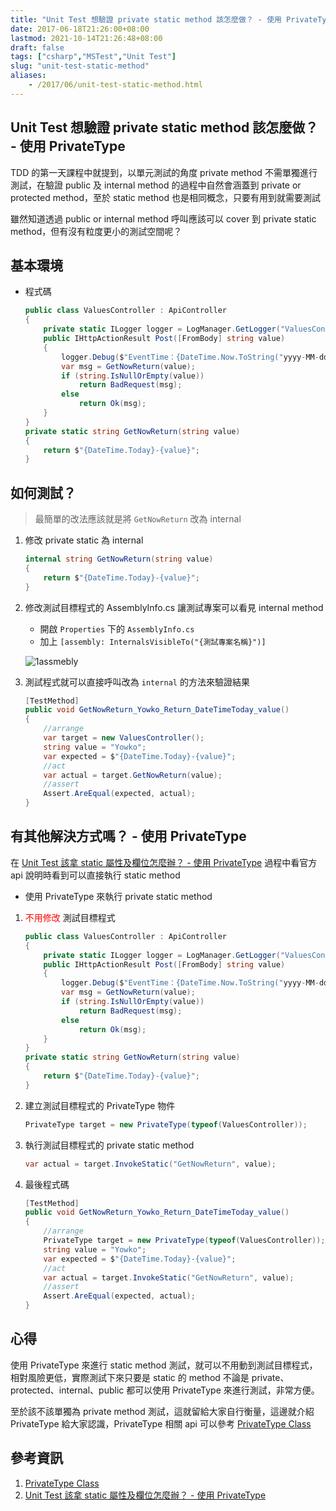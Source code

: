 ```yaml
---
title: "Unit Test 想驗證 private static method 該怎麼做？ - 使用 PrivateType"
date: 2017-06-18T21:26:00+08:00
lastmod: 2021-10-14T21:26:48+08:00
draft: false
tags: ["csharp","MSTest","Unit Test"]
slug: "unit-test-static-method"
aliases:
    - /2017/06/unit-test-static-method.html
---
```

## Unit Test 想驗證 private static method 該怎麼做？ - 使用 PrivateType

TDD 的第一天課程中就提到，以單元測試的角度 private method 不需單獨進行測試，在驗證 public 及 internal method 的過程中自然會涵蓋到 private or protected method，至於 static method 也是相同概念，只要有用到就需要測試

雖然知道透過 public or internal method 呼叫應該可以 cover 到 private static method，但有沒有粒度更小的測試空間呢？

## 基本環境

* 程式碼

    ```cs
    public class ValuesController : ApiController
    {
        private static ILogger logger = LogManager.GetLogger("ValuesController");
        public IHttpActionResult Post([FromBody] string value)
        {
            logger.Debug($"EventTime：{DateTime.Now.ToString("yyyy-MM-dd HH:mm:ss")};Value={value}");
            var msg = GetNowReturn(value);
            if (string.IsNullOrEmpty(value))
                return BadRequest(msg);
            else
                return Ok(msg);
        }
    }
    private static string GetNowReturn(string value)
    {
        return $"{DateTime.Today}-{value}";
    }
    ```

## 如何測試？

> 最簡單的改法應該就是將 `GetNowReturn` 改為 internal

1. 修改 private static 為 internal

    ```cs
    internal string GetNowReturn(string value)
    {
        return $"{DateTime.Today}-{value}";
    }
    ```

2. 修改測試目標程式的 AssemblyInfo.cs 讓測試專案可以看見 internal method

    * 開啟 `Properties` 下的 `AssemblyInfo.cs`
    * 加上 `[assembly: InternalsVisibleTo("{測試專案名稱}")]`

    ![1assmebly](https://user-images.githubusercontent.com/3851540/27260987-0ec37d7a-546c-11e7-9c6e-791a21ccc3dc.png)

3. 測試程式就可以直接呼叫改為 `internal` 的方法來驗證結果

    ```cs
    [TestMethod]
    public void GetNowReturn_Yowko_Return_DateTimeToday_value()
    {
        //arrange 
        var target = new ValuesController();
        string value = "Yowko";
        var expected = $"{DateTime.Today}-{value}";
        //act
        var actual = target.GetNowReturn(value);
        //assert
        Assert.AreEqual(expected, actual);
    }
    ```

## 有其他解決方式嗎？ - 使用 PrivateType

在 [Unit Test 該拿 static 屬性及欄位怎麼辦？ - 使用 PrivateType](//blog.yowko.com/2017/06/unit-test-static-field-property.html) 過程中看官方 api 說明時看到可以直接執行 static method

* 使用 PrivateType 來執行 private static method

1. <span style="color:red">不用修改</span> 測試目標程式

    ```cs
    public class ValuesController : ApiController
    {
        private static ILogger logger = LogManager.GetLogger("ValuesController");
        public IHttpActionResult Post([FromBody] string value)
        {
            logger.Debug($"EventTime：{DateTime.Now.ToString("yyyy-MM-dd HH:mm:ss")} Value={value}");
            var msg = GetNowReturn(value);
            if (string.IsNullOrEmpty(value))
                return BadRequest(msg);
            else
                return Ok(msg);
        }
    }
    private static string GetNowReturn(string value)
    {
        return $"{DateTime.Today}-{value}";
    }
    ```

2. 建立測試目標程式的 PrivateType 物件

    ```cs
    PrivateType target = new PrivateType(typeof(ValuesController));
    ```

3. 執行測試目標程式的 private static method

    ```cs
    var actual = target.InvokeStatic("GetNowReturn", value);
    ```

4. 最後程式碼

    ```cs
    [TestMethod]
    public void GetNowReturn_Yowko_Return_DateTimeToday_value()
    {
        //arrange 
        PrivateType target = new PrivateType(typeof(ValuesController));
        string value = "Yowko";
        var expected = $"{DateTime.Today}-{value}";
        //act
        var actual = target.InvokeStatic("GetNowReturn", value);
        //assert
        Assert.AreEqual(expected, actual);
    }
    ```

## 心得

使用 PrivateType 來進行 static method 測試，就可以不用動到測試目標程式，相對風險更低，實際測試下來只要是 static 的 method 不論是 private、protected、internal、public 都可以使用 PrivateType 來進行測試，非常方便。

至於該不該單獨為 private method 測試，這就留給大家自行衡量，這邊就介紹 PrivateType 給大家認識，PrivateType 相關 api 可以參考 [PrivateType Class](https://msdn.microsoft.com/en-us/library/microsoft.visualstudio.testtools.unittesting.privatetype%28v=vs.120%29.aspx)

## 參考資訊

1. [PrivateType Class](https://msdn.microsoft.com/en-us/library/microsoft.visualstudio.testtools.unittesting.privatetype%28v=vs.120%29.aspx)
2. [Unit Test 該拿 static 屬性及欄位怎麼辦？ - 使用 PrivateType](//blog.yowko.com/2017/06/unit-test-static-field-property.html)
